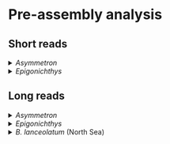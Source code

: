 # Pre-assembly analysis

## Short reads

<details>
  <summary><em>Asymmetron</em></summary>
  
  ### K-mer count histogram (Jellyfish v2.3.0)
  1. Unzip
  ```
  zcat ASY_R1.fastq.gz > ASY_R1.fastq
  zcat ASY_R2.fastq.gz > ASY_R2.fastq
  ```
  2. Compute the histogram of k-mer frequencies
  ```
  ./jellyfish count -C -m 21 -s 1000M -t 10 ASY_R1.fastq -o ASY_R1.jf
  ./jellyfish count -C -m 21 -s 1000M -t 10 ASY_R2.fastq -o ASY_R2.jf
  ```
  3. Export the k-mer count histogram
  ```
  ./jellyfish histo -t 10 ASY_R1.jf > ASY_R1.histo
  ./jellyfish histo -t 10 ASY_R2.jf > ASY_R2.histo
  ```
  Where `ASY_R1.fastq.gz` and `ASY_R2.fastq.gz` are forward (R1) and reverse (R2) reads, respectively.
  ### K-mer spectra analysis (Genomescope v2.0)
  I moved the kmer count histogram to my local device and uploaded the histogram to http://qb.cshl.edu/genomescope/genomescope2.0/
</details>

<details>
  <summary><em>Epigonichthys</em></summary>
  
  ### K-mer count histogram (Jellyfish v2.3.0)
  1. Unzip
  ```
  zcat EPI_R1.fastq.gz > EPI_R1.fastq
  zcat EPI_R2.fastq.gz > EPI_R2.fastq
  ```
  2. Compute the histogram of k-mer frequencies
  ```
  ./jellyfish count -C -m 21 -s 1000M -t 10 EPI_R1.fastq -o EPI_R1.jf
  ./jellyfish count -C -m 21 -s 1000M -t 10 EPI_R2.fastq -o EPI_R2.jf
  ```
  3. Export the k-mer count histogram
  ```
  ./jellyfish histo -t 10 EPI_R1.jf > EPI_R1.histo
  ./jellyfish histo -t 10 EPI_R2.jf > EPI_R2.histo
  ```
  Where `EPI_R1.fastq.gz` and `EPI_R2.fastq.gz` are forward (R1) and reverse (R2) reads, respectively.
  ### K-mer spectra analysis (Genomescope v2.0)
  I moved the kmer count histogram to my local device and uploaded the histogram to http://qb.cshl.edu/genomescope/genomescope2.0/
</details>

## Long reads

<details>
  <summary><em>Asymmetron</em></summary>
  
  ### Visualising read lengths and quality (NanoPlot v1.38.1).
  ```
  NanoPlot \
  -t 8 \
  -o ONT_stats \
  -p ASY_log \
  --loglength \
  --N50 \
  --title "ASY" \
  --fastq ASY_all2_guppy4.fastq.gz
  ```
  Where `ASY_all2_guppy4.fastq.gz` is the name of the base-called nanopore sequencing reads.
</details>

<details>
  <summary><em>Epigonichthys</em></summary>
  
  ### Visualising read lengths and quality (NanoPlot v1.38.1).
  ```
  NanoPlot \
  -t 8 \
  -o ONT_stats \
  -p EPI_log \
  --loglength \
  --N50 \
  --title "EPI" \
  --fastq EPI_all2_guppy4.fastq.gz
  ```
  Where `EPI_all2_guppy4.fastq.gz` is the name of the base-called nanopore sequencing reads.
</details>

<details>
  <summary><em>B. lanceolatum</em> (North Sea)</summary>
  
  ### Visualising read lengths and quality (NanoPlot v1.38.1).
  ```
  NanoPlot \
  -t 8 \
  -o ONT_stats \
  -p Blnc_log \
  --loglength \
  --N50 \
  --title "Blnc" \
  --fastq Blnc_Feb20.fastq.gz
  ```
  Where `Blnc_Feb20.fastq.gz` is the name of the base-called nanopore sequencing reads.
</details>
